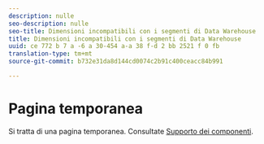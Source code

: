```yaml
---
description: nulle
seo-description: nulle
seo-title: Dimensioni incompatibili con i segmenti di Data Warehouse
title: Dimensioni incompatibili con i segmenti di Data Warehouse
uuid: ce 772 b 7 a -6 a 30-454 a-a 38 f-d 2 bb 2521 f 0 fb
translation-type: tm+mt
source-git-commit: b732e31da8d144cd0074c2b91c400ceacc84b991

---
```



# Pagina temporanea

<!-- This page is a duplicate of dimension-support.md. Once internal redirects are in place, we can remove this page and point it to dimension-support.md. -->

Si tratta di una pagina temporanea. Consultate [Supporto dei componenti](component-support.md).
